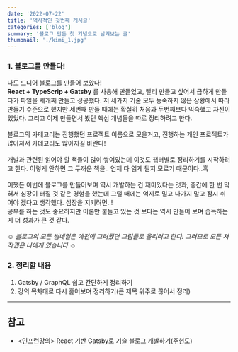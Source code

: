 ```yaml
---
date: '2022-07-22'
title: '역사적인 첫번째 게시글'
categories: ['blog']
summary: '블로그 만든 첫 기념으로 남겨보는 글'
thumbnail: './kimi_1.jpg'
---
```


### 1. 블로그를 만들다!

나도 드디어 블로그를 만들어 보았다!  
**React + TypeScrip + Gatsby** 를 사용해 만들었고, 빨리 만들고 싶어서 급하게 만들다가 파일을 세개째 만들고 성공했다.
저 세가지 기술 모두 능숙하지 않은 상황에서 따라 만들기 수준으로 했지만 세번째 만들 때에는 확실히 처음과 두번째보다
익숙했고 자신이 있었다. 그리고 이제 만들면서 봤던 핵심 개념들을 따로 정리하려고 한다.<br>
<br>
블로그의 카테고리는 진행했던 프로젝트 이름으로 모을거고, 진행하는 개인 프로젝트가 많아져서 카테고리도 많아지길 바란다!<br>
<br>
개발과 관련된 읽어야 할 책들이 많이 쌓여있는데 이것도 챕터별로 정리하기를 시작하려고 한다. 이렇게 안하면 그 두꺼운 책을..
언제 다 읽게 될지 모르기 때문이다..흑<br>
<br>
어쨌든 이번에 블로그를 만들어보며 역시 개발하는 건 재미있다는 것과, 중간에 한 번 막혀서 심장이 터질 것 같은 경험을 했는데
그럴 때에는 억지로 밀고 나가지 말고 잠시 쉬어야 겠다고 생각했다. 심장을 지키려면..!<br>
공부를 하는 것도 중요하지만 이론만 붙들고 있는 것 보다는 역시 만들어 보며 습득하는게 더 성과가 큰 것 같다.
<br>
<br>
_☺ 블로그의 모든 썸네일은 예전에 그려뒀던 그림들로 올리려고 한다. 그러므로 모든 저작권은 나에게 있습니다 ☺_

### 2. 정리할 내용

1.  Gatsby / GraphQL 쉽고 간단하게 정리하기
2.  강의 목차대로 다시 훑어보며 정리하기(큰 제목 위주로 끊어서 정리)

---

## 참고

- <인프런강의> React 기반 Gatsby로 기술 블로그 개발하기(주현도)
